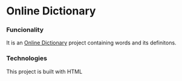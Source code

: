 Online Dictionary
======

### Funcionality
It is an [Online Dictionary](https://bhaktagopal.github.io/online_Dictionary/) project containing words and its definitons.

### Technologies
This project is built with HTML

